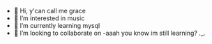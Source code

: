 


- 👋 Hi, y'can call me grace
- 👀 I’m interested in music
- 🌱 I’m currently learning mysql
- 💞️ I’m looking to collaborate on -aaah you know im still learning? ._.


<!---
sembako54/sembako54 is a ✨ special ✨ repository because its `README.md` (this file) appears on your GitHub profile.
You can click the Preview link to take a look at your changes.
--->
